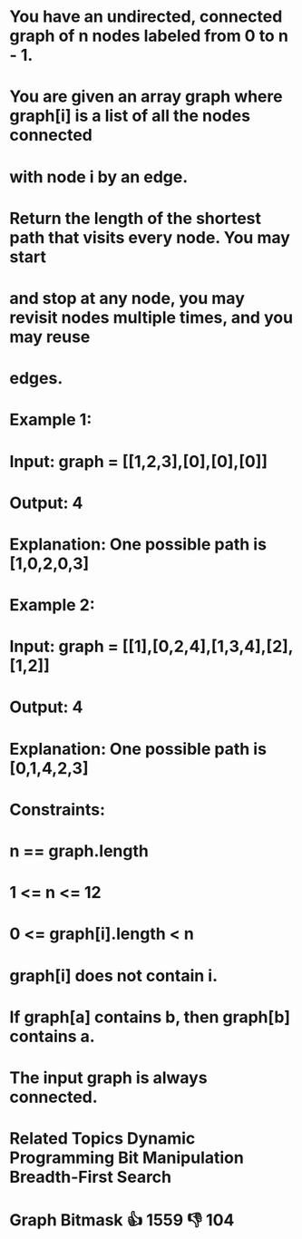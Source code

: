 # You have an undirected, connected graph of n nodes labeled from 0 to n - 1. 
# You are given an array graph where graph[i] is a list of all the nodes connected 
# with node i by an edge. 
# 
#  Return the length of the shortest path that visits every node. You may start 
# and stop at any node, you may revisit nodes multiple times, and you may reuse 
# edges. 
# 
#  
#  Example 1: 
# 
#  
# Input: graph = [[1,2,3],[0],[0],[0]]
# Output: 4
# Explanation: One possible path is [1,0,2,0,3]
#  
# 
#  Example 2: 
# 
#  
# Input: graph = [[1],[0,2,4],[1,3,4],[2],[1,2]]
# Output: 4
# Explanation: One possible path is [0,1,4,2,3]
#  
# 
#  
#  Constraints: 
# 
#  
#  n == graph.length 
#  1 <= n <= 12 
#  0 <= graph[i].length < n 
#  graph[i] does not contain i. 
#  If graph[a] contains b, then graph[b] contains a. 
#  The input graph is always connected. 
#  
#  Related Topics Dynamic Programming Bit Manipulation Breadth-First Search 
# Graph Bitmask 👍 1559 👎 104
